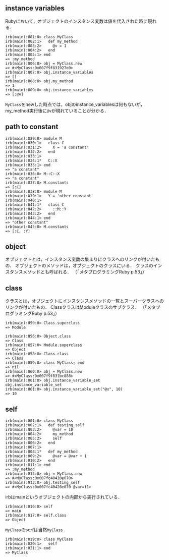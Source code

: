 ## instance variables

Rubyにおいて，オブジェクトのインスタンス変数は値を代入された時に現れる．

```irb
irb(main):001:0> class MyClass
irb(main):002:1>   def my_method
irb(main):003:2>     @v = 1
irb(main):004:2>   end
irb(main):005:1> end
=> :my_method
irb(main):006:0> obj = MyClass.new
=> #<MyClass:0x007f9f831927e0>
irb(main):007:0> obj.instance_variables
=> []
irb(main):008:0> obj.my_method
=> 1
irb(main):009:0> obj.instance_variables
=> [:@v]
```

`MyClass`をnewした時点では，objのinstance_variablesは何もないが，my_method実行後に`@v`が現れていることが分かる．

## path to constant

```irb
irb(main):029:0> module M
irb(main):030:1>   class C
irb(main):031:2>     X = 'a constant'
irb(main):032:2>   end
irb(main):033:1>
irb(main):034:1*   C::X
irb(main):035:1> end
=> "a constant"
irb(main):036:0> M::C::X
=> "a constant"
irb(main):037:0> M.constants
=> [:C]
irb(main):038:0> module M
irb(main):039:1>   Y = 'other constant'
irb(main):040:1>
irb(main):041:1*   class C
irb(main):042:2>     ::M::Y
irb(main):043:2>   end
irb(main):044:1> end
=> "other constant"
irb(main):045:0> M.constants
=> [:C, :Y]
```

## object

オブジェクトとは，インスタンス変数の集まりにクラスへのリンクが付いたもの．
オブジェクトのメソッドは，オブジェクトのクラスにいる．
クラスのインスタンスメソッドとも呼ばれる．
（「メタプログラミングRuby p.53」）

## class

クラスとは，オブジェクトにインスタンスメソッドの一覧とスーパークラスへのリンクが付いたもの．
ClassクラスはModuleクラスのサブクラス．
（「メタプログラミングRuby p.53」）

```irb
irb(main):050:0> Class.superclass
=> Module
```

```irb
irb(main):056:0> Object.class
=> Class
irb(main):057:0> Module.superclass
=> Object
irb(main):058:0> Class.class
=> Class
irb(main):059:0> class MyClass; end
=> nil
irb(main):060:0> obj = MyClass.new
=> #<MyClass:0x007f9f831bc888>
irb(main):061:0> obj.instance_variable_set
obj.instance_variable_set
irb(main):061:0> obj.instance_variable_set("@x", 10)
=> 10
```

## self

```irb
irb(main):001:0> class MyClass
irb(main):002:1>   def testing_self
irb(main):003:2>     @var = 10
irb(main):004:2>     my_method
irb(main):005:2>     self
irb(main):006:2>   end
irb(main):007:1>
irb(main):008:1*   def my_method
irb(main):009:2>     @var = @var + 1
irb(main):010:2>   end
irb(main):011:1> end
=> :my_method
irb(main):012:0> obj = MyClass.new
=> #<MyClass:0x007fc40420e070>
irb(main):013:0> obj.testing_self
=> #<MyClass:0x007fc40420e070 @var=11>
```

irbはmainというオブジェクトの内部から実行されている．

```irb
irb(main):016:0> self
=> main
irb(main):017:0> self.class
=> Object
```

`MyClass`のserfは当然`MyClass`

```irb
irb(main):019:0> class MyClass
irb(main):020:1>   self
irb(main):021:1> end
=> MyClass
```